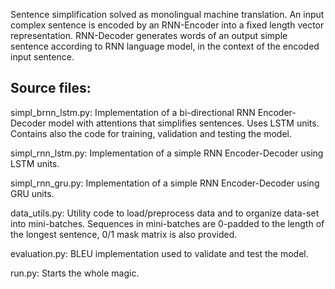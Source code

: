 Sentence simplification solved as monolingual machine translation. An input complex sentence is encoded by an RNN-Encoder into a fixed length vector representation. RNN-Decoder generates words of an output simple sentence according to RNN language model, in the context of the encoded input sentence.

Source files:
-------------------
simpl_brnn_lstm.py: Implementation of a bi-directional RNN Encoder-Decoder model with attentions that simplifies sentences. Uses LSTM units. Contains also the code for training, validation and testing the model.

simpl_rnn_lstm.py: Implementation of a simple RNN Encoder-Decoder using LSTM units.

simpl_rnn_gru.py: Implementation of a simple RNN Encoder-Decoder using GRU units.

data_utils.py: Utility code to load/preprocess data and to organize data-set into mini-batches. Sequences in mini-batches are 0-padded to the length of the longest sentence, 0/1 mask matrix is also provided.

evaluation.py: BLEU implementation used to validate and test the model.

run.py: Starts the whole magic.